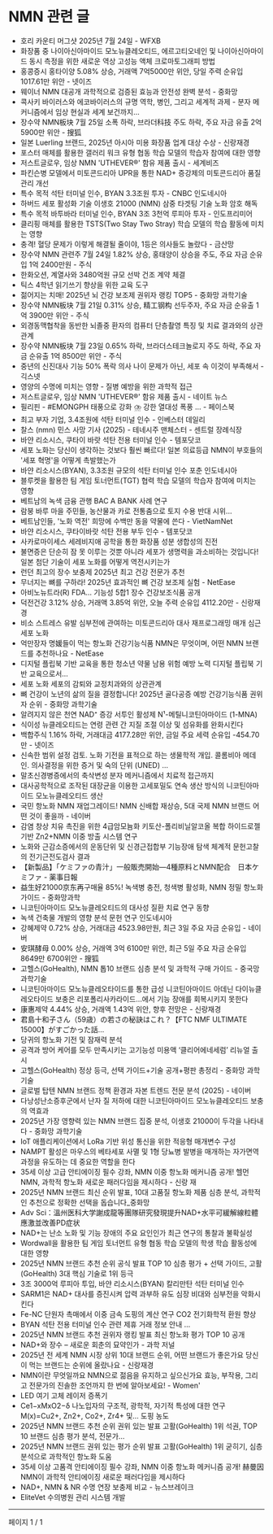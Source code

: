 # NMN 관련 글

- 호리 카운티 머그샷 2025년 7월 24일 - WFXB
- 화장품 중 나이아신아마이드 모노뉴클레오티드, 에르고티오네인 및 나이아신아마이드 동시 측정을 위한 새로운 역상 고성능 액체 크로마토그래피 방법
- 홍콩증시 홍타이양 5.08% 상승, 거래액 7억5000만 위안, 당일 주력 순유입 1017.61만 위안 - 넷이즈
- 웨이너 NMN 대공개 과학적으로 검증된 효능과 안전성 완벽 분석 - 중화망
- 콕사키 바이러스와 에코바이러스의 규명 역학, 병인, 그리고 세계적 과제 - 분자 메커니즘에서 임상 현실과 세계 보건까지…
- 장수약 NMN板块 7월 25일 소폭 하락, 브라더科技 주도 하락, 주요 자금 유출 2억 5900만 위안 - 搜狐
- 일본 Luerling 브랜드, 2025년 아시아 미용 화장품 업계 대상 수상 - 신랑재경
- 포스터 매체를 활용한 갤러리 워크 유형 협동 학습 모델의 학습자 참여에 대한 영향
- 저스트글로우, 임상 NMN 'UTHEVER®' 함유 제품 출시 - 세계비즈
- 파킨슨병 모델에서 미토콘드리아 UPR을 통한 NAD+ 증강제의 미토콘드리아 품질 관리 개선
- 특수 목적 석탄 터미널 인수, BYAN 3.3조원 투자 - CNBC 인도네시아
- 하버드 세포 활성화 기술 이생호 21000 (NMN) 삼중 타겟팅 기술 노화 암호 해독
- 특수 목적 바투바라 터미널 인수, BYAN 3조 3천억 루피아 투자 - 인도프리미어
- 클리핑 매체를 활용한 TSTS(Two Stay Two Stray) 학습 모델의 학습 활동에 미치는 영향
- 충격! 혈당 문제가 이렇게 해결될 줄이야, 1등은 의사들도 놀랐다 - 금산망
- 장수약 NMN 관련주 7월 24일 1.82% 상승, 홍태양이 상승을 주도, 주요 자금 순유입 1억 2400만원 - 주식
- 한화오션, 계열사와 3480억원 규모 선박 건조 계약 체결
- 틱스 4학년 읽기쓰기 향상을 위한 교육 도구
- 젊어지는 치매! 2025년 뇌 건강 보조제 권위자 랭킹 TOP5 - 중화망 과학기술
- 장수약 NMN板块 7월 21일 0.31% 상승, 精工钢构 선두주자, 주요 자금 순유출 1억 3900만 위안 - 주식
- 외경동맥협착을 동반한 뇌졸중 환자의 컴퓨터 단층촬영 특징 및 치료 결과와의 상관관계
- 장수약 NMN板块 7월 23일 0.65% 하락, 브라더스테크놀로지 주도 하락, 주요 자금 순유출 1억 8500만 위안 - 주식
- 중년의 신진대사 기능 50% 폭락 의사 나이 문제가 아닌, 세포 속 이것이 부족해서 - 긱스넷
- 영양의 수명에 미치는 영향 - 질병 예방을 위한 과학적 접근
- 저스트글로우, 임상 NMN 'UTHEVER®' 함유 제품 출시 - 네이트 뉴스
- 필리핀 - #EMONGPH 태풍으로 강화 ⛈️ 강한 열대성 폭풍 ... - 페이스북
- 최고 부자 기업, 3.4조원에 석탄 터미널 인수 - 인베스터 데일리
- 찰스 (nmn) 민스 사망 기사 (2025) - 테네시주 맨체스터 - 센트럴 장례식장
- 바얀 리소시스, 쿠타이 바랏 석탄 전용 터미널 인수 - 템포닷코
- 세포 노화는 당신이 생각하는 것보다 훨씬 빠르다! 일본 의료등급 NMN이 부호들의 '세포 혁명'을 어떻게 촉발했는가
- 바얀 리소시스(BYAN), 3.3조원 규모의 석탄 터미널 인수  포춘 인도네시아
- 블루켓을 활용한 팀 게임 토너먼트(TGT) 협력 학습 모델의 학습자 참여에 미치는 영향
- 베트남의 녹색 금융 관행 BAC A BANK 사례 연구
- 람붕 바루 마을 주민들, 농산물과 카로 전통춤으로 토지 수용 반대 시위...
- 베트남인들, '노화 역전' 희망에 수백만 동을 약물에 쓴다 - VietNamNet
- 바얀 리소시스, 쿠타이바랏 석탄 전용 부두 인수 - 템포닷코
- 사카로마이세스 세레비지애 공학을 통한 화장품 성분 생합성의 진전
- 불면증은 단순히 잠 못 이루는 것뿐 아니라 세포가 생명력을 과소비하는 것입니다! 일본 첨단 기술이 세포 노화를 어떻게 역전시키는가
- 런던 최고의 장수 보충제 2025년 최고 건강 전문가 추천
- 무너지는 뼈를 구하라! 2025년 효과적인 뼈 건강 보조제 실험 - NetEase
- 아비노뉴트라(R) FDA… 기능성 5합1 장수 건강보조식품 공개
- 덕전건강 3.12% 상승, 거래액 3.85억 위안, 오늘 주력 순유입 4112.20만 - 신랑재경
- 비소 스트레스 유발 심부전에 관여하는 미토콘드리아 대사 재프로그래밍 매개 심근 세포 노화
- 억만장자 명媛들이 먹는 항노화 건강기능식품 NMN은 무엇이며, 어떤 NMN 브랜드를 추천하나요 - NetEase
- 디지털 플립북 기반 교육을 통한 청소년 약물 남용 위험 예방 노력 디지털 플립북 기반 교육으로서…
- 세포 노화 세포의 감퇴와 교정치과와의 상관관계
- 뼈 건강이 노년의 삶의 질을 결정합니다! 2025년 골다공증 예방 건강기능식품 권위자 순위 - 중화망 과학기술
- 알려지지 않은 천연 NAD⁺ 증강 서투인 활성제 N¹-메틸니코틴아마이드 (1-MNA)
- 식이성 뉴클레오티드는 연령 관련 간 지질 조절 이상 및 섬유화를 완화시킨다
- 백합주식 1.16% 하락, 거래대금 4177.28만 위안, 금일 주요 세력 순유입 -454.70만 - 넷이즈
- 신속한 범위 설정 검토. 노화 기전을 표적으로 하는 생물학적 개입. 콜롬비아 메데인. 의사결정을 위한 증거 및 숙의 단위 (UNED) …
- 말초신경병증에서의 축삭변성 분자 메커니즘에서 치료적 접근까지
- 대사공학적으로 조작된 대장균을 이용한 고세포밀도 연속 생산 방식의 니코틴아마이드 모노뉴클레오티드 생산
- 국민 항노화 NMN 재업그레이드! NMN 신배합 재상승, 5대 국제 NMN 브랜드 어떤 것이 좋을까 - 네이버
- 감염 창상 치유 촉진을 위한 4급암모늄화 키토산-폴리비닐알코올 복합 하이드로젤 기반 Zn2+NMN 이중 방출 시스템 연구
- 노화와 근감소증에서의 운동단위 및 신경근접합부 기능장애 탐색 체계적 문헌고찰의 전기근전도검사 결과
- 【新製品】「ケミファの青汁」一般販売開始―4種原料とNMN配合　日本ケミファ - 薬事日報
- 益生好21000京东再구매율 85%! 녹색병 충전, 청색병 활성화, NMN 정밀 항노화 가이드 - 중화망과학
- 니코틴아마이드 모노뉴클레오티드의 대사성 질환 치료 연구 동향
- 녹색 건축물 개발의 영향 분석 문헌 연구 인도네시아
- 강혜제약 0.72% 상승, 거래대금 4523.98만원, 최근 3일 주요 자금 순유입 - 네이버
- 安琪酵母 0.00% 상승, 거래액 3억 6100만 위안, 최근 5일 주요 자금 순유입 8649만 6700위안 - 搜狐
- 고헬스(GoHealth), NMN 톱10 브랜드 심층 분석 및 과학적 구매 가이드 - 중국망 과학기술
- 니코틴아마이드 모노뉴클레오타이드를 통한 급성 니코틴아마이드 아데닌 다이뉴클레오타이드 보충은 리포폴리사카라이드…에서 기능 장애를 회복시키지 못한다
- 康惠제약 4.44% 상승, 거래액 1.43억 위안, 향후 전망은 - 신랑재경
- 君島十和子さん（59歳）の若さの秘訣はこれ？【FTC NMF ULTIMATE 15000】がすごかった話…
- 당귀의 항노화 기전 및 잠재력 분석
- 공격과 방어 케어를 모두 만족시키는 고기능성 미용액 ‘클리어에네세럼’ 리뉴얼 출시
- 고헬스(GoHealth) 정상 등극, 선택 가이드+기술 공개+평판 총정리 - 중화망 과학기술
- 글로벌 탑텐 NMN 브랜드 정책 환경과 자본 트렌드 전문 분석 (2025) - 네이버
- 다낭성난소증후군에서 난자 질 저하에 대한 니코틴아마이드 모노뉴클레오티드 보충의 역효과
- 2025년 가장 영향력 있는 NMN 브랜드 집중 분석, 이생호 21000이 두각을 나타내다 - 중화망 과학기술
- IoT 애플리케이션에서 LoRa 기반 위성 통신을 위한 적응형 매개변수 구성
- NAMPT 활성은 마우스의 베타세포 사멸 및 1형 당뇨병 발병을 매개하는 자가면역 과정을 유도하는 데 중요한 역할을 한다
- 35세 이상 고급 안티에이징 필수 강좌, NMN 이중 항노화 메커니즘 공개! 헬먼 NMN, 과학적 항노화 새로운 패러다임을 제시하다 - 신랑 재
- 2025년 NMN 브랜드 최신 순위 발표, 10대 고품질 항노화 제품 심층 분석, 과학적인 추천으로 정확한 선택을 돕습니다_중화망
- Adv Sci：溫州医科大学謝成龍等團隊研究發現提升NAD+水平可緩解線粒體應激並改善PD症状
- NAD+는 난소 노화 및 기능 장애의 주요 요인인가 최근 연구의 통찰과 불확실성
- Wordwall을 활용한 팀 게임 토너먼트 유형 협동 학습 모델의 학생 학습 활동성에 대한 영향
- 2025년 NMN 브랜드 추천 순위 공식 발표 TOP 10 심층 평가 + 선택 가이드, 고활(GoHealth) 3대 핵심 기술로 1위 등극
- 3조 3000억 루피아 투입, 바얀 리소시스(BYAN) 칼리만탄 석탄 터미널 인수
- SARM1은 NAD+ 대사를 증진시켜 압력 과부하 유도 심장 비대와 심부전을 악화시킨다
- Fe-NC 단원자 촉매에서 이중 금속 도핑의 계산 연구 CO2 전기화학적 환원 향상
- BYAN 석탄 전용 터미널 인수 관련 제휴 거래 정보 안내 ...
- 2025년 NMN 브랜드 추천 권위자 랭킹 발표 최신 항노화 평가 TOP 10 공개
- NAD+와 장수 – 새로운 회춘의 묘약인가 - 과학 저널
- 2025년 전 세계 NMN 시장 상위 10대 브랜드 순위, 어떤 브랜드가 좋은가요 당신이 먹는 브랜드는 순위에 올랐나요 - 신랑재경
- NMN이란 무엇일까요 NMN으로 젊음을 유지하고 싶으신가요 효능, 부작용, 그리고 전문가의 진솔한 조언까지 한 번에 알아보세요! - Women'
- LED 여기 고체 레이저 증폭기
- Ce1−xMxO2−δ 나노입자의 구조적, 광학적, 자기적 특성에 대한 연구 M(x)=Cu2+, Zn2+, Co2+, Zr4+ 및…  도핑 농도 
- 2025년 NMN 브랜드 추천 순위 권위 있는 발표 고활(GoHealth) 1위 석권, TOP 10 브랜드 심층 평가 분석, 전문가…
- 2025년 NMN 브랜드 권위 있는 평가 순위 발표 고활(GoHealth) 1위 굳히기, 심층 분석으로 과학적인 항노화 도움
- 35세 이상 고품격 안티에이징 필수 강좌, NMN 이중 항노화 메커니즘 공개! 赫曼因 NMN이 과학적 안티에이징 새로운 패러다임을 제시하다
- NAD+, NMN & NR 수명 연장 보충제 비교 - 뉴스브레이크
- EliteVet 수의병원 관리 시스템 개발

---
페이지 1 / 1